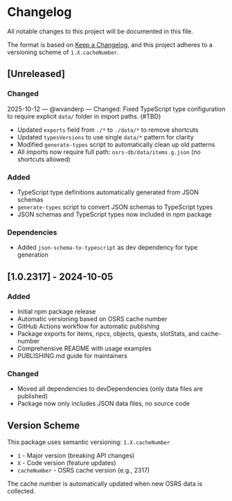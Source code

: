 # Changelog

All notable changes to this project will be documented in this file.

The format is based on [Keep a Changelog](https://keepachangelog.com/en/1.0.0/),
and this project adheres to a versioning scheme of `1.X.cacheNumber`.

## [Unreleased]

### Changed

2025-10-12 — @wvanderp — Changed: Fixed TypeScript type configuration to require explicit `data/` folder in import paths. (#TBD)

- Updated `exports` field from `./*` to `./data/*` to remove shortcuts
- Updated `typesVersions` to use single `data/*` pattern for clarity
- Modified `generate-types` script to automatically clean up old patterns
- All imports now require full path: `osrs-db/data/items.g.json` (no shortcuts allowed)

### Added

- TypeScript type definitions automatically generated from JSON schemas
- `generate-types` script to convert JSON schemas to TypeScript types
- JSON schemas and TypeScript types now included in npm package

### Dependencies

- Added `json-schema-to-typescript` as dev dependency for type generation

## [1.0.2317] - 2024-10-05

### Added

- Initial npm package release
- Automatic versioning based on OSRS cache number
- GitHub Actions workflow for automatic publishing
- Package exports for items, npcs, objects, quests, slotStats, and cache-number
- Comprehensive README with usage examples
- PUBLISHING.md guide for maintainers

### Changed

- Moved all dependencies to devDependencies (only data files are published)
- Package now only includes JSON data files, no source code

## Version Scheme

This package uses semantic versioning: `1.X.cacheNumber`

- `1` - Major version (breaking API changes)
- `X` - Code version (feature updates)
- `cacheNumber` - OSRS cache version (e.g., 2317)

The cache number is automatically updated when new OSRS data is collected.
